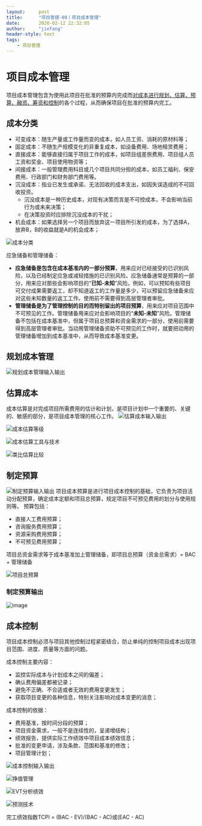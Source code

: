 ```yaml
---
layout:     post
title:      "项目管理-09丨项目成本管理"
date:       2020-02-12 22:32:05
author:     "jiefang"
header-style: text
tags:
    - 项目管理
---
```

# 项目成本管理
项目成本管理包含为使用此项目在批准的预算内完成而<u>对成本进行规划、估算、预算、融资、筹资和控制</u>的各个过程，从而确保项目在批准的预算内完工。

## 成本分类
- 可变成本：随生产量或工作量而变的成本，如人员工资、消耗的原材料等；
- 固定成本：不随生产规模变化的非重复成本，如设备费用、场地租赁费用；
- 直接成本：能够直接归属于项目工作的成本，如项目组差旅费用、项目组人员工资和奖金、项目使用物资等；
- 间接成本：一般管理费用科目或几个项目共同分担的成本，如员工福利、保安费用、行政部门和财务部门费用等。
- 沉没成本：指业已发生或承诺、无法回收的成本支出，如因失误造成的不可回收投资。
    - 沉没成本是一种历史成本，对现有决策而言是不可控成本，不会影响当前行为或未来决策；
    - 在决策投资时应排除沉没成本的干扰；
- 机会成本：如果选择另一个项目而放弃这一项目所引发的成本，为了选择A，放弃B，B的收益就是A的机会成本；

![成本分类](https://s2.ax1x.com/2020/02/12/1bEIoT.md.png)

应急储备和管理储备：
- **应急储备是包含在成本基准内的一部分预算**，用来应对已经接受的已识别风险，以及已经制定应急或减轻措施的已识别风险。应急储备通常是预算的一部分，用来应对那些会影响项目的“**已知-未知**”风险。例如，可以预知有些项目可交付成果需要返工，却不知道返工的工作量是多少，可以预留应急储备来应对这些未知数量的返工工作。使用前不需要得到高层管理者审批。
- **管理储备是为了管理控制的目的而特别留出的项目预算**，用来应对项目范围中不可预见的工作。管理储备用来应对会影响项目的“**未知-未知**”风险。管理储备不包括在成本基准中，但属于项目总预算和资金需求的一部分，使用前需要得到高层管理者审批。当动用管理储备资助不可预见的工作时，就要把动用的管理储备增加到成本基准中，从而导致成本基准变更。

## 规划成本管理
![规划成本管理输入输出](https://s2.ax1x.com/2020/02/12/1bZiNT.md.png)

## 估算成本
成本估算是对完成项目所需费用的估计和计划，是项目计划中一个重要的、关键的、敏感的部分，是项目成本管理的核心工作。
![估算成本输入输出](https://s2.ax1x.com/2020/02/12/1bZ2bq.md.png)

![成本估算等级](https://s2.ax1x.com/2020/02/12/1bZzGD.png)

![成本估算工具与技术](https://s2.ax1x.com/2020/02/12/1bndV1.png)

![类比估算比较](https://s2.ax1x.com/2020/02/12/1bn2qA.png)

## 制定预算
![制定预算输入输出](https://s2.ax1x.com/2020/02/12/1bnOZn.png)
项目成本预算是进行项目成本控制的基础，它负责为项目活动分配预算，确定成本定额和项目总预算，规定项目不可预见费用的划分与使用规则等。
预算包括：
- 直接人工费用预算；
- 咨询服务费用预算；
- 资源采购费用预算；
- 不可预见费用预算；

项目总资金需求等于成本基准加上管理储备，即项目总预算（资金总需求）= BAC + 管理储备

![项目总预算](https://s2.ax1x.com/2020/02/12/1bKbEn.png)

### 制定预算输出

![image](https://s2.ax1x.com/2020/02/12/1bKl1U.png)

## 成本控制
项目成本控制必须与项目其他控制过程紧密结合，防止单纯的控制项目成本出现项目范围、进度、质量等方面的问题。

成本控制主要内容：
- 监控实际成本与计划成本之间的偏差；
- 确认费用偏差都被记录；
- 避免不正确、不合适或者无效的费用变更发生；
- 获取项目变更的各种信息，特别关注影响对成本变更的消息；

成本控制的依据：
- 费用基准，按时间分段的预算；
- 项目资金需求，一般不是连续性的，呈递增结构；
- 绩效报告，提供实际工作绩效中项目成本绩效信息；
- 批准的变更申请，涉及条款、范围和基准的修改；
- 项目管理计划；

![成本控制输入输出](https://s2.ax1x.com/2020/02/12/1b1OZ4.png)

![挣值管理](https://s2.ax1x.com/2020/02/12/1baxFU.md.png)

![EVT分析绩效](https://s2.ax1x.com/2020/02/12/1bdPyR.md.png)

![预测技术](https://s2.ax1x.com/2020/02/12/1bdPyR.md.png)

完工绩效指数TCPI = (BAC - EV)/(BAC - AC)或(EAC - AC)